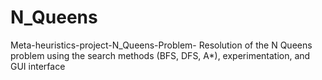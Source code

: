 # N_Queens
Meta-heuristics-project-N_Queens-Problem- Resolution of the N Queens problem using the search methods (BFS, DFS, A*), experimentation, and GUI interface
